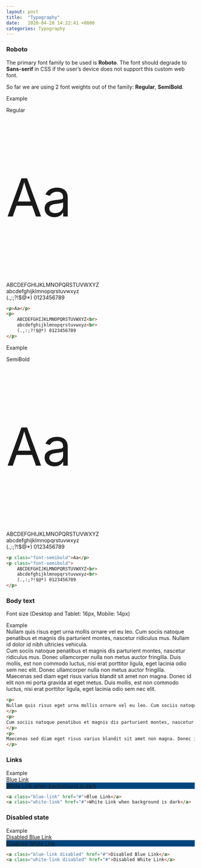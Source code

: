 ```yaml
---
layout: post
title:  "Typography"
date:   2020-04-28 14:22:41 +0800
categories: Typography
---
```


### Roboto
The primary font family to be used is **Roboto**. The font should degrade to **Sans-serif** in CSS if the user’s device does not support this custom web font. 

So far we are using 2 font weights out of the family: **Regular**, **SemiBold**.

<div class="panel panel-success">
    <div class="panel-heading">Example</div>
    <div class="panel-body">
        <p>Regular</p>
        <p style="font-size: 140px;">Aa</p>
        <p>
            ABCDEFGHIJKLMNOPQRSTUVWXYZ<br>
            abcdefghijklmnopqrstuvwxyz<br>
            (.,:;?!$@*) 0123456789
        </p>
    </div>
</div>

```html
<p>Aa</p>
<p>
    ABCDEFGHIJKLMNOPQRSTUVWXYZ<br>
    abcdefghijklmnopqrstuvwxyz<br>
    (.,:;?!$@*) 0123456789
</p>
```

<div class="panel panel-success">
    <div class="panel-heading">Example</div>
    <div class="panel-body">
        <p class="font-semibold">SemiBold</p>
        <p style="font-size: 140px;" class="font-semibold">Aa</p>
        <p class="font-semibold">
            ABCDEFGHIJKLMNOPQRSTUVWXYZ<br>
            abcdefghijklmnopqrstuvwxyz<br>
            (.,:;?!$@*) 0123456789
        </p>
    </div>
</div>

```html
<p class="font-semibold">Aa</p>
<p class="font-semibold">
    ABCDEFGHIJKLMNOPQRSTUVWXYZ<br>
    abcdefghijklmnopqrstuvwxyz<br>
    (.,:;?!$@*) 0123456789
</p>
```

### Body text
Font size (Desktop and Tablet: 16px, Mobile: 14px)
<div class="panel panel-success">
    <div class="panel-heading">Example</div>
    <div class="panel-body">
        <p style="margin: 0">Nullam quis risus eget urna mollis ornare vel eu leo. Cum sociis natoque penatibus et magnis dis parturient montes, nascetur ridiculus mus. Nullam id dolor id nibh ultricies vehicula.</p>
        <p style="margin: 0">Cum sociis natoque penatibus et magnis dis parturient montes, nascetur ridiculus mus. Donec ullamcorper nulla non metus auctor fringilla. Duis mollis, est non commodo luctus, nisi erat porttitor ligula, eget lacinia odio sem nec elit. Donec ullamcorper nulla non metus auctor fringilla.</p>
        <p style="margin: 0">Maecenas sed diam eget risus varius blandit sit amet non magna. Donec id elit non mi porta gravida at eget metus. Duis mollis, est non commodo luctus, nisi erat porttitor ligula, eget lacinia odio sem nec elit.</p>
    </div>
</div>

```html
<p>
Nullam quis risus eget urna mollis ornare vel eu leo. Cum sociis natoque penatibus et magnis dis parturient montes, nascetur ridiculus mus. Nullam id dolor id nibh ultricies vehicula.
</p>
<p>
Cum sociis natoque penatibus et magnis dis parturient montes, nascetur ridiculus mus. Donec ullamcorper nulla non metus auctor fringilla. Duis mollis, est non commodo luctus, nisi erat porttitor ligula, eget lacinia odio sem nec elit. Donec ullamcorper nulla non metus auctor fringilla.
</p>
<p>
Maecenas sed diam eget risus varius blandit sit amet non magna. Donec id elit non mi porta gravida at eget metus. Duis mollis, est non commodo luctus, nisi erat porttitor ligula, eget lacinia odio sem nec elit.
</p>
```

### Links
<div class="panel panel-success">
    <div class="panel-heading">Example</div>
    <div class="panel-body">
        <div>
            <a class="blue-link" href="#">Blue Link</a>
        </div>
        <div style="background-color: #00467E;">
            <a class="white-link" href="#">White Link when background is dark</a>
        </div>
    </div>
</div>

```html
<a class="blue-link" href="#">Blue Link</a>
<a class="white-link" href="#">White Link when background is dark</a>
```

### Disabled state
<div class="panel panel-success">
    <div class="panel-heading">Example</div>
    <div class="panel-body">
        <div>
            <a class="blue-link disabled" href="#">Disabled Blue Link</a>
        </div>
        <div style="background-color: #00467E;">
            <a class="white-link disabled" href="#">Disabled White Link</a>
        </div>
    </div>
</div>

```html
<a class="blue-link disabled" href="#">Disabled Blue Link</a>
<a class="white-link disabled" href="#">Disabled White Link</a>
```